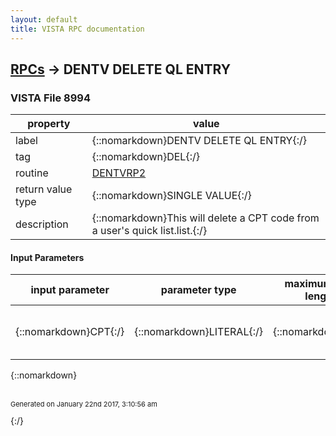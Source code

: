 ```yaml
---
layout: default
title: VISTA RPC documentation
---
```




## [RPCs](TableOfContent.md) &#8594; DENTV DELETE QL ENTRY 



### VISTA File 8994 


 property | value 
--- | --- 
 label | {::nomarkdown}DENTV DELETE QL ENTRY{:/}
 tag | {::nomarkdown}DEL{:/}
 routine | [DENTVRP2](http://code.osehra.org/dox/Routine_DENTVRP2_source.html)
 return value type | {::nomarkdown}SINGLE VALUE{:/}
 description | {::nomarkdown}This will delete a CPT code from a user's quick list.list.{:/}

#### Input Parameters

| input parameter | parameter type | maximum data length | required | description | 
| --- | --- | --- | --- | --- | 
| {::nomarkdown}CPT{:/} | {::nomarkdown}LITERAL{:/} | {::nomarkdown}7{:/} | {::nomarkdown}true{:/} | {::nomarkdown}This is the cpt code name (.01) in the cpt file (#81){:/} | 

{::nomarkdown} <br/><br/><p style="font-size: 11px">Generated on January 22nd 2017, 3:10:56 am</p>{:/}